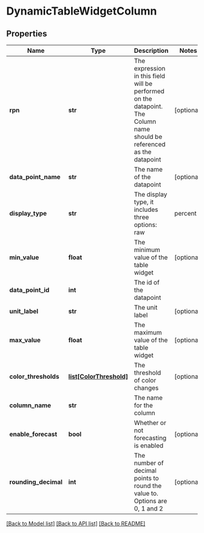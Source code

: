 # DynamicTableWidgetColumn

## Properties
Name | Type | Description | Notes
------------ | ------------- | ------------- | -------------
**rpn** | **str** | The expression in this field will be performed on the datapoint. The Column name should be referenced as the datapoint | [optional] 
**data_point_name** | **str** | The name of the datapoint | [optional] 
**display_type** | **str** | The display type, it includes three options: raw|percent|colorBar | [optional] 
**min_value** | **float** | The minimum value of the table widget | [optional] 
**data_point_id** | **int** | The id of the datapoint | 
**unit_label** | **str** | The unit label | [optional] 
**max_value** | **float** | The maximum value of the table widget | [optional] 
**color_thresholds** | [**list[ColorThreshold]**](ColorThreshold.md) | The threshold of color changes | [optional] 
**column_name** | **str** | The name for the column | 
**enable_forecast** | **bool** | Whether or not forecasting is enabled | [optional] 
**rounding_decimal** | **int** | The number of decimal points to round the value to. Options are 0, 1 and 2 | [optional] 

[[Back to Model list]](../README.md#documentation-for-models) [[Back to API list]](../README.md#documentation-for-api-endpoints) [[Back to README]](../README.md)


